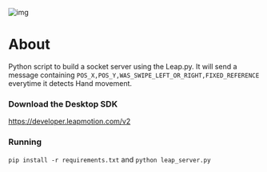 ![img](https://di4564baj7skl.cloudfront.net/assets/logo_desktop-e0805f8d71b9480511d3fe38581b1ae3.png)

# About
Python script to build a socket server using the Leap.py. 
It will send a message containing `POS_X,POS_Y,WAS_SWIPE_LEFT_OR_RIGHT,FIXED_REFERENCE` everytime it detects Hand movement.



### Download the Desktop SDK
https://developer.leapmotion.com/v2


### Running
`pip install -r requirements.txt` and `python leap_server.py`
